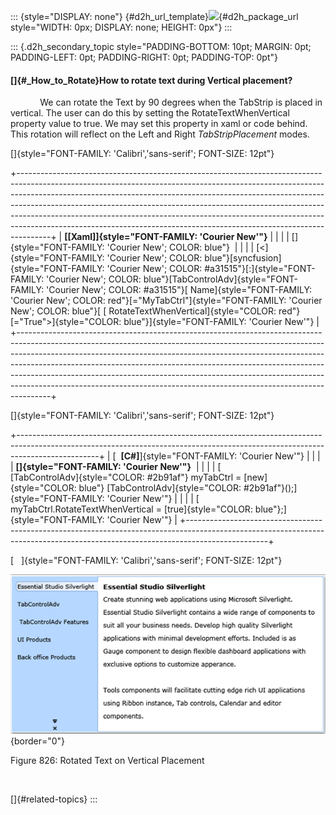::: {style="DISPLAY: none"}
[](ms-xhelp:///?Id=d2h_url_template){#d2h_url_template}![](!package_url!){#d2h_package_url style="WIDTH: 0px; DISPLAY: none; HEIGHT: 0px"}
:::

::: {.d2h_secondary_topic style="PADDING-BOTTOM: 10pt; MARGIN: 0pt; PADDING-LEFT: 0pt; PADDING-RIGHT: 0pt; PADDING-TOP: 0pt"}
#### []{#_How_to_Rotate}How to rotate text during Vertical placement?

            We can rotate the Text by 90 degrees when the TabStrip is placed in vertical. The user can do this by setting the RotateTextWhenVertical property value to true. We may set this property in xaml or code behind. This rotation will reflect on the Left and Right *TabStripPlacement* modes.

[]{style="FONT-FAMILY: 'Calibri','sans-serif'; FONT-SIZE: 12pt"} 

+--------------------------------------------------------------------------------------------------------------------------------------------------------------------------------------------------------------------------------------------------------------------------------------------------------------------------------------------------------------------------------------------------------------------------------------------------------------------------------------------+
| **[\[Xaml\]]{style="FONT-FAMILY: 'Courier New'"}**                                                                                                                                                                                                                                                                                                                                                                                                                                         |
|                                                                                                                                                                                                                                                                                                                                                                                                                                                                                            |
| []{style="FONT-FAMILY: 'Courier New'; COLOR: blue"}                                                                                                                                                                                                                                                                                                                                                                                                                                        |
|                                                                                                                                                                                                                                                                                                                                                                                                                                                                                            |
| [\<]{style="FONT-FAMILY: 'Courier New'; COLOR: blue"}[syncfusion]{style="FONT-FAMILY: 'Courier New'; COLOR: #a31515"}[:]{style="FONT-FAMILY: 'Courier New'; COLOR: blue"}[TabControlAdv]{style="FONT-FAMILY: 'Courier New'; COLOR: #a31515"}[ Name]{style="FONT-FAMILY: 'Courier New'; COLOR: red"}[=\"MyTabCtrl\"]{style="FONT-FAMILY: 'Courier New'; COLOR: blue"}[ [ RotateTextWhenVertical]{style="COLOR: red"}[=\"True\"\>]{style="COLOR: blue"}]{style="FONT-FAMILY: 'Courier New'"} |
+--------------------------------------------------------------------------------------------------------------------------------------------------------------------------------------------------------------------------------------------------------------------------------------------------------------------------------------------------------------------------------------------------------------------------------------------------------------------------------------------+

[]{style="FONT-FAMILY: 'Calibri','sans-serif'; FONT-SIZE: 12pt"} 

+--------------------------------------------------------------------------------------------------------------------------------------------------------------------------------+
| [  **\[C#\]**]{style="FONT-FAMILY: 'Courier New'"}                                                                                                                             |
|                                                                                                                                                                                |
| **[]{style="FONT-FAMILY: 'Courier New'"}**                                                                                                                                     |
|                                                                                                                                                                                |
| [               [TabControlAdv]{style="COLOR: #2b91af"} myTabCtrl = [new]{style="COLOR: blue"} [TabControlAdv]{style="COLOR: #2b91af"}();]{style="FONT-FAMILY: 'Courier New'"} |
|                                                                                                                                                                                |
| [         myTabCtrl.RotateTextWhenVertical = [true]{style="COLOR: blue"};]{style="FONT-FAMILY: 'Courier New'"}                                                                 |
+--------------------------------------------------------------------------------------------------------------------------------------------------------------------------------+

[   ]{style="FONT-FAMILY: 'Calibri','sans-serif'; FONT-SIZE: 12pt"}

![Description: Description: C:\\Users\\sureshkumarc\\Desktop\\Tab\\tab4.png](../ImagesExt/image261_736.png){border="0"}

Figure 826: Rotated Text on Vertical Placement

 

[]{#related-topics}
:::
